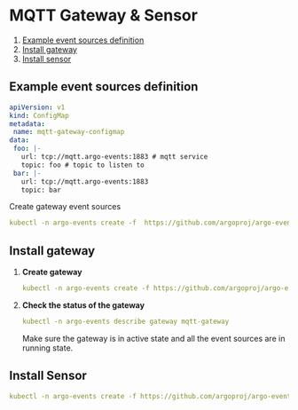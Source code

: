 # MQTT Gateway & Sensor

1. [Example event sources definition](#example-event-sources-definition)
2. [Install gateway](#install-gateway)
3. [Install sensor](#install-sensor)

## Example event sources definition
```yaml
apiVersion: v1
kind: ConfigMap
metadata:
 name: mqtt-gateway-configmap
data:
 foo: |-
   url: tcp://mqtt.argo-events:1883 # mqtt service
   topic: foo # topic to listen to
 bar: |-
   url: tcp://mqtt.argo-events:1883
   topic: bar
```

Create gateway event sources

```yaml
kubectl -n argo-events create -f  https://github.com/argoproj/argo-events/blob/master/examples/gateways/mqtt-gateway-configmap.yaml
```

## Install gateway
1. **Create gateway**

    ```yaml
    kubectl -n argo-events create -f https://github.com/argoproj/argo-events/blob/master/examples/gateways/mqtt.yaml
    ```

2. **Check the status of the gateway**
    
    ```yaml
    kubectl -n argo-events describe gateway mqtt-gateway
    ```
    
   Make sure the gateway is in active state and all the event sources are in running state.
   
## Install Sensor
```yaml
kubectl -n argo-events create -f https://github.com/argoproj/argo-events/blob/master/examples/sensors/mqtt.yaml
```

